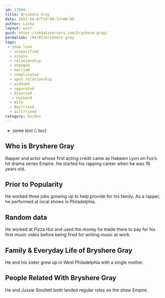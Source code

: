 ```yaml
---
id: 17094
title: Bryshere Gray
date: 2021-04-07T19:00:53+00:00
author: Laima
layout: post
guid: https://ukdataservers.com/bryshere-gray/
permalink: /04/07/bryshere-gray
tags:
 - show love
  - unspecified
  - single
  - relationship
  - engaged
  - married
  - complicated
  - open relationship
  - widowed
  - separated
  - divorced
   - Husband
  - Wife
  - Boyfriend
  - Girlfriend
category: Guides
---
```


* some text
{: toc}


## Who is Bryshere Gray
                  
                  
                  
Rapper and actor whose first acting credit came as Hakeem Lyon on Fox&#8217;s hit drama series Empire. He started his rapping career when he was 16 years old. 
                  
              
            
              
            
                
                
                
## Prior to Popularity
                  
                  
                  
He worked three jobs growing up to help provide for his family. As a rapper, he performed at local shows in Philadelphia.
                  
              
            
              
            
                
                
                
## Random data
                  
                  
                  
He worked at Pizza Hut and used the money he made there to pay for his first music video before being fired for writing music at work.
                  
              
            
              
            
                
                
                
## Family & Everyday Life of Bryshere Gray
                  
                  
                  
He and his sister grew up in West Philadelphia with a single mother.
                  
              
            
              
            
                
                
                
## People Related With Bryshere Gray
                  
                  
                  
He and Jussie Smollett both landed regular roles on the show Empire.
                  
              
            
              
            
                
              
            
              
              
            
            
              
            
          
          
          